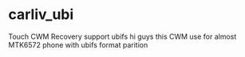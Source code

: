 carliv_ubi
==========

Touch CWM Recovery support ubifs
hi guys
this CWM use for almost MTK6572 phone with ubifs format parition
